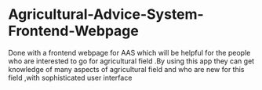 # Agricultural-Advice-System-Frontend-Webpage
Done with a frontend webpage for AAS which will be helpful for the people who are interested to go for agricultural field .By using this app they can get knowledge of many aspects of agricultural field and who are new for this field ,with sophisticated user interface
